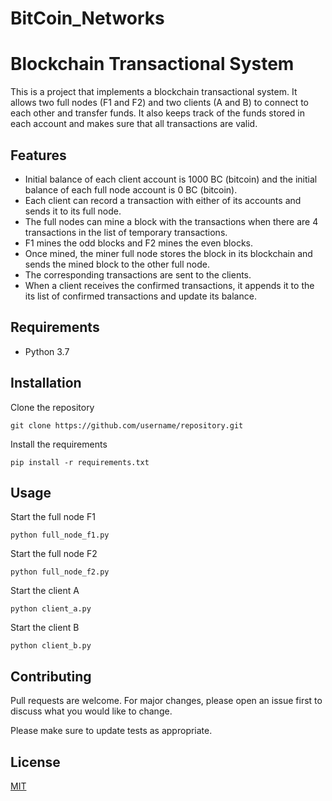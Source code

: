 # BitCoin_Networks
# Blockchain Transactional System
This is a project that implements a blockchain transactional system. It allows two full nodes (F1 and F2) and two clients (A and B) to connect to each other and transfer funds. It also keeps track of the funds stored in each account and makes sure that all transactions are valid. 

## Features
* Initial balance of each client account is 1000 BC (bitcoin) and the initial balance of each full node account is 0 BC (bitcoin). 
* Each client can record a transaction with either of its accounts and sends it to its full node. 
* The full nodes can mine a block with the transactions when there are 4 transactions in the list of temporary transactions. 
* F1 mines the odd blocks and F2 mines the even blocks. 
* Once mined, the miner full node stores the block in its blockchain and sends the mined block to the other full node. 
* The corresponding transactions are sent to the clients. 
* When a client receives the confirmed transactions, it appends it to the its list of confirmed transactions and update its balance. 

## Requirements
* Python 3.7 


## Installation
Clone the repository 
```
git clone https://github.com/username/repository.git
```

Install the requirements 
```
pip install -r requirements.txt
```

## Usage
Start the full node F1
```
python full_node_f1.py
```

Start the full node F2
```
python full_node_f2.py
```

Start the client A 
```
python client_a.py
```

Start the client B 
```
python client_b.py
```

## Contributing
Pull requests are welcome. For major changes, please open an issue first to discuss what you would like to change.

Please make sure to update tests as appropriate.

## License
[MIT](https://choosealicense.com/licenses/mit/)
